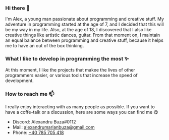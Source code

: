 ### Hi there 👋
I'm Alex, a young man passionate about programming and creative stuff. My adventure in programming started at the age of 7, and I decided that this will be my way in my life. Also, at the age of 18, I discovered that I also like creative things like artistic dances, guitar. From that moment on, I maintain an equal balance between programming and creative stuff, because it helps me to have an out of the box thinking.

### What I like to develop in programming the most ✨
At this moment, I like the projects that makee the lives of other programmers easier, or various tools that increase the speed of development.

### How to reach me 📫
I really enjoy interacting with as many people as possible. If you want to have a coffe-talk or a discussion, here are some ways you can find me 😋
- Discord: Alexandru Buza#0112
- Mail: <alexandrumarianbuza@gmail.com>
- Phone: [+40 785 705 418](tel:+40785705418)
